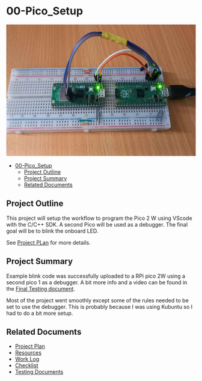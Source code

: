 # 00-Pico_Setup

<img src = "./Notes/Testing_Images/LED_Blink-LED_on.jpg" height = "350">

- [00-Pico\_Setup](#00-pico_setup)
  - [Project Outline](#project-outline)
  - [Project Summary](#project-summary)
  - [Related Documents](#related-documents)



## Project Outline

This project will setup the workflow to program the Pico 2 W using VScode with the C/C++ SDK.
A second Pico will be used as a debugger. The final goal will be to blink the onboard LED.

See [Project PLan](./Notes/Project_Plan.md) for more details.

## Project Summary

Example blink code was successfully uploaded to a RPi pico 2W using a second pico 1 as a debugger. A bit more info and a video can be found in the [Final Testing document](./Notes/Testing-Final.md).

Most of the project went smoothly except some of the rules needed to be set to use the debugger. This is probably because I was using Kubuntu so I had to do a bit more setup.

## Related Documents
- [Project Plan](./Notes/Project_Plan.md)
- [Resources](./Notes/Resources.md)
- [Work Log](./Notes/Work_Log-0.md)
- [Checklist](./Notes/Checklist.md)
- [Testing Documents](./Notes/Testing-Final.md)
